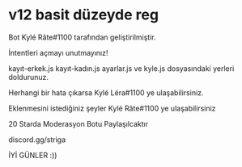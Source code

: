 # v12 basit düzeyde reg
Bot Kylé Râte#1100 tarafından geliştirilmiştir.

İntentleri açmayı unutmayınız!

kayıt-erkek.js kayıt-kadın.js ayarlar.js ve kyle.js dosyasındaki yerleri doldurunuz.

Herhangi bir hata çıkarsa Kylé Léra#1100 ye ulaşabilirsiniz.

Eklenmesini istediğiniz şeyler Kylé Râte#1100 ye ulaşabilirsiniz

20 Starda Moderasyon Botu Paylaşılcaktır 

discord.gg/striga


İYİ GÜNLER :))
